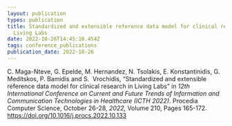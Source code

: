 ```yaml
---
layout: publication
types: publication
title: Standardized and extensible reference data model for clinical research in
  Living Labs
date: 2022-10-26T14:45:10.454Z
tags: conference_publications
publication_date: 2022-10-26
---
```

<!--StartFragment-->

C. Maga-Nteve, G. Epelde, M. Hernandez, N. Tsolakis, E. Konstantinidis, G. Meditskos, P. Bamidis and S.  Vrochidis, “Standardized and extensible reference data model for clinical research in Living Labs” in *12th International Conference on Current and Future Trends of Information and Communication Technologies in Healthcare (ICTH 2022)*. Procedia Computer Science, October 26-28, *2022,* Volume 210, Pages 165-172. https://doi.org/10.1016/j.procs.2022.10.133

<!--EndFragment-->